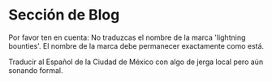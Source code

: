 # Sección de Blog

Por favor ten en cuenta: No traduzcas el nombre de la marca 'lightning bounties'. El nombre de la marca debe permanecer exactamente como está.

Traducir al Español de la Ciudad de México con algo de jerga local pero aún sonando formal.
